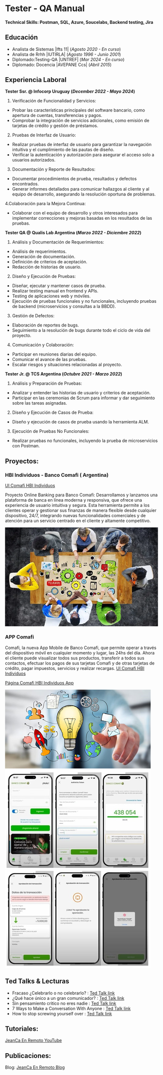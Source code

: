 # Tester - QA Manual

#### Technical Skills: Postman, SQL, Azure, Soucelabs, Backend testing, Jira

## Educación
- Analista de Sistemas |Ifts 11| (_Agosto 2020 - En curso_)
- Analista de Rrhh |IUTIRLA| (_Agosto 1996 - Junio 2001_)							       		
- Diplomado:Testing-QA |UNTREF| (_Mar 2024 - En curso_)
- Diplomado: Docencia |AVEPANE Ccs| (_Abril 2015_) 			        		

## Experiencia Laboral
**Tester Ssr. @ Infocorp Uruguay (_December 2022 - Mayo 2024_)**
1. Verificación de Funcionalidad y Servicios:
- Probar las características principales del software bancario, como apertura de cuentas, transferencias y pagos.
- Comprobar la integración de servicios adicionales, como emisión de tarjetas de crédito y gestión de préstamos.

2. Pruebas de Interfaz de Usuario:
- Realizar pruebas de interfaz de usuario para garantizar la navegación intuitiva y el cumplimiento de las pautas de diseño.
- Verificar la autenticación y autorización para asegurar el acceso solo a usuarios autorizados.

3. Documentación y Reporte de Resultados:
- Documentar procedimientos de prueba, resultados y defectos encontrados.
- Generar informes detallados para comunicar hallazgos al cliente y al equipo de desarrollo, asegurando la resolución oportuna de problemas.

4.Colaboración para la Mejora Continua:
- Colaborar con el equipo de desarrollo y otros interesados para implementar correcciones y mejoras basadas en los resultados de las pruebas.

**Tester QA @ Qualis Lab Argentina (_Marzo 2022 - Diciembre 2022_)**
1. Análisis y Documentación de Requerimientos:
- Análisis de requerimientos.
- Generación de documentación.
- Definición de criterios de aceptación.
- Redacción de historias de usuario.

2. Diseño y Ejecución de Pruebas:
- Diseñar, ejecutar y mantener casos de prueba.
- Realizar testing manual en frontend y APIs.
- Testing de aplicaciones web y móviles.
- Ejecución de pruebas funcionales y no funcionales, incluyendo pruebas de backend (microservicios y consultas a la BBDD).

3. Gestión de Defectos:
- Elaboración de reportes de bugs.
- Seguimiento a la resolución de bugs durante todo el ciclo de vida del proyecto.

4. Comunicación y Colaboración:
- Participar en reuniones diarias del equipo.
- Comunicar el avance de las pruebas.
- Escalar riesgos y situaciones relacionadas al proyecto.

**Tester Jr. @ TCS Argentina (_Octubre 2021 - Marzo 2022_)**
1. Análisis y Preparación de Pruebas:
- Analizar y entender las historias de usuario y criterios de aceptación.
- Participar en las ceremonias de Scrum para informar y dar seguimiento sobre las tareas asignadas.

2. Diseño y Ejecución de Casos de Prueba:
- Diseño y ejecución de casos de prueba usando la herramienta ALM.

3. Ejecución de Pruebas No Funcionales:
- Realizar pruebas no funcionales, incluyendo la prueba de microservicios con Postman.

## Proyectos:
### HBI Individuos - Banco Comafi ( Argentina)
[UI Comafi HBI Individuos]([(https://www.comafi.com.ar/atencion-cliente-individuos/tutoriales.aspx)])

Proyecto Online Banking para Banco Comafi: Desarrollamos y lanzamos una plataforma de banca en línea moderna y responsiva, que ofrece una experiencia de usuario intuitiva y segura. Esta herramienta permite a los clientes operar y gestionar sus finanzas de manera flexible desde cualquier dispositivo, 24/7, integrando nuevas funcionalidades comerciales y de atención para un servicio centrado en el cliente y altamente competitivo.

![EEG Band Discovery](/assets/img/eeg_band_discovery.jpeg)

### APP Comafi
Comafi, la nueva App Mobile de Banco Comafi, que permite operar a través del dispositivo móvil en cualquier momento y lugar, las 24hs del día. Ahora el cliente puede visualizar todos sus productos, transferir a todos sus contactos, efectuar los pagos de sus tarjetas Comafi y de otras tarjetas de crédito, pagar impuestos, servicios y realizar recargas.
[UI Comafi HBI Individuos]([(https://www.comafi.com.ar/atencion-cliente-individuos/tutoriales.aspx)])

[Página Comafi HBI Individuos App]([(https://www.comafi.com.ar/atencion-cliente-individuos/tutoriales.aspx)])


![Bike Study](/assets/img/bike_study.jpeg)
![Bike Study1](/assets/img/bike_study1.jpeg)
![Bike Study2](/assets/img/bike_study2.jpeg)

## Ted Talks & Lecturas
- Fracaso ¿Celebrarlo o no celebrarlo? :   [Ted Talk link ]([(https://youtu.be/fa4BtTAlqZk?si=EKwUHvz9BeIz9Jv6)])
- ¿Qué hace único a un gran comunicador? : [Ted Talk link ]([(https://youtu.be/diz6S0LEvfA?si=69CG5Ovh7oRzx5Ms)])
- Sin pensamiento critico no eres nadie :  [Ted Talk link ]([(https://youtu.be/WxC4RfTiOsM?si=BL1xBf9XOFLFRyfk)])
- 7 Ways to Make a Conversation With Anyone : [Ted Talk link ]([(https://youtu.be/F4Zu5ZZAG7I?si=A7rqoD4BOV4DVgCS)])
- How to stop screwing yourself over : [Ted Talk link ]([(https://youtu.be/Lp7E973zozc?si=BZNSrvieepsxLFpa)])

## Tutoriales:
[JeanCa En Remoto YouTube]([(https://www.youtube.com/channel/UC0lpnIO6SAJnr81KtU9bcuA)])

## Publicaciones:
Blog: [JeanCa En Remoto Blog](https://jeancaenremoto.wordpress.com/)
